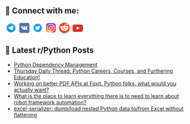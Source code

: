 ## 🔎 Connect with me:
[<img src="https://github.com/bullbesh/bullbesh/blob/main/images/Telegram.png" width="32" height="32" />](https://t.me/bullbesh)
[<img src="https://github.com/bullbesh/bullbesh/blob/main/images/VK.png" width="32" height="32" />](https://vk.com/bullbesh)
[<img src="https://github.com/bullbesh/bullbesh/blob/main/images/Twitter.png" width="32" height="32" />](https://twitter.com/bullbesh1)
[<img src="https://github.com/bullbesh/bullbesh/blob/main/images/Instagram.png" width="32" height="32" />](https://www.instagram.com/bullbesh)
[<img src="https://github.com/bullbesh/bullbesh/blob/main/images/Reddit.png" width="32" height="32" />](https://www.reddit.com/user/bullbesh)
[<img src="https://github.com/bullbesh/bullbesh/blob/main/images/YouTube.png" width="32" height="32" />](https://www.youtube.com/channel/UCtfjRs6uzgq5mfm8S06WTcg)

## 📕 Latest r/Python Posts
<!-- BLOG-POST-LIST:START -->
- [Python Dependency Management](https://www.reddit.com/r/Python/comments/1jktjip/python_dependency_management/)
- [Thursday Daily Thread: Python Careers, Courses, and Furthering Education!](https://www.reddit.com/r/Python/comments/1jkqpgl/thursday_daily_thread_python_careers_courses_and/)
- [Working on better PDF APIs at Foxit. Python folks, what would you actually want?](https://www.reddit.com/r/Python/comments/1jkpvsz/working_on_better_pdf_apis_at_foxit_python_folks/)
- [What is the place to learn everything there is to need to learn about robot framework automation?](https://www.reddit.com/r/Python/comments/1jkpegt/what_is_the_place_to_learn_everything_there_is_to/)
- [excel-serializer: dump/load nested Python data to/from Excel without flattening](https://www.reddit.com/r/Python/comments/1jkkjvw/excelserializer_dumpload_nested_python_data/)
<!-- BLOG-POST-LIST:END -->
